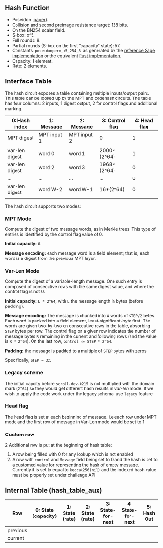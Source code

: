 
## Hash Function

- Poseidon ([paper](https://eprint.iacr.org/2019/458.pdf)).
- Collision and second preimage resistance target: 128 bits.
- On the BN254 scalar field.
- S-box: x^5.
- Full rounds: 8.
- Partial rounds (S-box on the first "capacity" state): 57.
- Constants: `poseidonperm_x5_254_3`, as generated by the [reference Sage implementation](https://extgit.iaik.tugraz.at/krypto/hadeshash/-/blob/b5434fd2b2785926dd1dd386efbef167da57c064/code/poseidonperm_x5_254_3.sage) or the equivalent [Rust implementation](https://github.com/scroll-tech/poseidon-circuit/blob/e3841d0828e577b80c9cd84aa71f79adc96756fc/src/poseidon/primitives.rs#L61).
- Capacity: 1 element.
- Rate: 2 elements.


## Interface Table

The hash circuit exposes a table containing multiple inputs/output pairs. This table can be looked up by the MPT and codehash circuits. The table has four columns: 2 inputs, 1 digest output, 2 for control flags and additional marking.

| 0: Hash index   | 1: Message       | 2: Message      | 3: Control flag | 4: Head flag |
| --------------- | ---------------- | --------------- | --------------- | ------------ |
| MPT digest      | MPT input 1      | MPT input 2     |      0          |      1       |
|                 |                  |                 |                 |              |
| var-len digest  | word 0           | word 1          |  2000*(2^64)    |      1       |
| var-len digest  | word 2           | word 3          |  1968*(2^64)    |      0       |
|      ...        |      ...         |     ...         |     ...         |      0       |
| var-len digest  | word W-2         | word W-1        |  16*(2^64)      |      0       |
|                 |                  |                 |                 |              |


The hash circuit supports two modes:

### MPT Mode

Compute the digest of two message words, as in Merkle trees. This type of entries is identified by the control flag value of 0.

**Initial capacity:** `0`.

**Message encoding:** each message word is a field element; that is, each word is a digest from the previous MPT layer.

### Var-Len Mode

Compute the digest of a variable-length message. One such entry is composed of consecutive rows with the same digest value, and where the control flag is not 0.

**Initial capacity:** `L * 2^64`, with `L` the message length in bytes (before padding).

**Message encoding:** The message is chunked into `W` words of `STEP/2` bytes. Each word is packed into a field element, least-significant-byte first. The words are given two-by-two on consecutive rows in the table, absorbing `STEP` bytes per row. The control flag on a given row indicates the number of message bytes `R` remaining in the current and following rows (and the value is `R * 2^64`). On the last row, `control <= STEP * 2^64`.

**Padding:** the message is padded to a multiple of `STEP` bytes with zeros.

Specifically, `STEP = 32`.

### Legacy scheme

The initial capcity before `scroll-dev-0215` is not multiplied with the domain mark (`2^64`) so they would get different hash results in *var-len* mode. If we wish
to apply the code work under the legacy schema, use `legacy` feature

### Head flag

The head flag is set at each beginning of message, i.e each row under MPT mode and the first row of message in Var-Len mode would be set to 1

### Custom row

2 Additional row is put at the beginning of hash table:

1. A row being filled with 0 for any lookup which is not enabled
2. A row with `control` and `Message` field being set to 0 and the hash is set to a customed value for representing
the hash of empty message. Currently it is set to equal to `keccak256(nil)` and the indexed hash value must be properly set under challenge API

## Internal Table (hash_table_aux)

| Row      | 0: State (capacity) | 1: State (rate) | 2: State (rate) | 3: State-for-next | 4: State-for-next | 5: Hash Out |
| -------- | ------------------- | --------------- | --------------- | ----------------- | ----------------- | ----------- |
| previous |                     |                 |                 |                   |                   |             |
| current  |                     |                 |                 |                   |                   |             |

